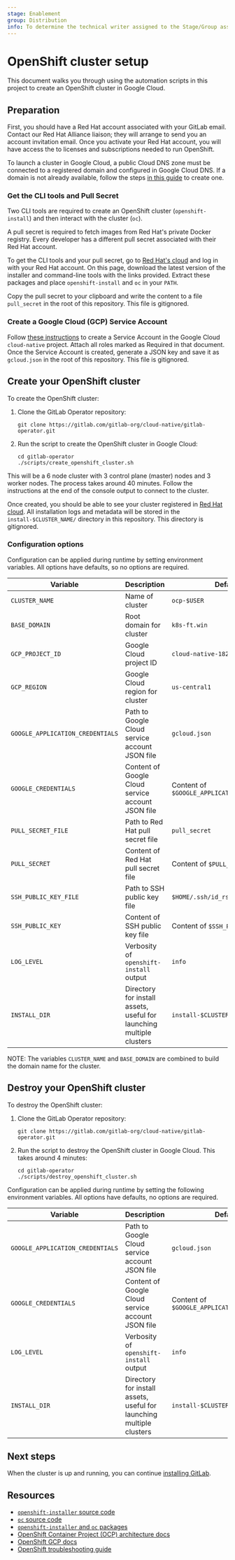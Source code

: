 ```yaml
---
stage: Enablement
group: Distribution
info: To determine the technical writer assigned to the Stage/Group associated with this page, see https://about.gitlab.com/handbook/engineering/ux/technical-writing/#designated-technical-writers
---
```


# OpenShift cluster setup

This document walks you through using the automation scripts in this project to create an OpenShift cluster in Google Cloud.

## Preparation

First, you should have a Red Hat account associated with your GitLab email.
Contact our Red Hat Alliance liaison; they will arrange to send you an account invitation email. Once you activate your Red Hat account, you will have access the to licenses and subscriptions needed to run OpenShift.

To launch a cluster in Google Cloud, a public Cloud DNS zone must be connected to a registered domain and configured in Google Cloud DNS. If a domain is not already available, follow the steps [in this guide](https://github.com/openshift/installer/blob/master/docs/user/gcp/dns.md) to create one.

### Get the CLI tools and Pull Secret

Two CLI tools are required to create an OpenShift cluster (`openshift-install`) and then interact with the cluster (`oc`).

A pull secret is required to fetch images from Red Hat's private Docker registry.
Every developer has a different pull secret associated with their Red Hat account.

To get the CLI tools and your pull secret, go to [Red Hat's cloud](https://cloud.redhat.com/openshift/install/gcp/installer-provisioned) and log in with your Red Hat account.
On this page, download the latest version of the installer and command-line tools with the links provided. Extract these packages and place `openshift-install` and `oc` in your `PATH`.

Copy the pull secret to your clipboard and write the content to a file `pull_secret` in the root of this repository. This file is gitignored.

### Create a Google Cloud (GCP) Service Account

Follow [these instructions](https://docs.openshift.com/container-platform/4.9/installing/installing_gcp/installing-gcp-account.html#installation-gcp-service-account_installing-gcp-account) to create a Service Account in the Google Cloud `cloud-native` project. Attach all roles marked as Required in that document.
Once the Service Account is created, generate a JSON key and save it as `gcloud.json` in the root of this repository. This file is gitignored.

## Create your OpenShift cluster

To create the OpenShift cluster:

1. Clone the GitLab Operator repository:

   ```shell
   git clone https://gitlab.com/gitlab-org/cloud-native/gitlab-operator.git
   ```

1. Run the script to create the OpenShift cluster in Google Cloud:

   ```shell
   cd gitlab-operator
   ./scripts/create_openshift_cluster.sh
   ```

This will be a 6 node cluster with 3 control plane (master) nodes and 3 worker nodes.
The process takes around 40 minutes. Follow the instructions at the end of the
console output to connect to the cluster.

Once created, you should be able to see your cluster registered in
[Red Hat cloud](https://cloud.redhat.com/openshift/). All installation logs and
metadata will be stored in the `install-$CLUSTER_NAME/` directory in this repository.
This directory is gitignored.

### Configuration options

Configuration can be applied during runtime by setting environment variables.
All options have defaults, so no options are required.

|Variable|Description|Default|
|-|-|-|
|`CLUSTER_NAME`|Name of cluster|`ocp-$USER`|
|`BASE_DOMAIN`|Root domain for cluster|`k8s-ft.win`|
|`GCP_PROJECT_ID`|Google Cloud project ID|`cloud-native-182609`|
|`GCP_REGION`|Google Cloud region for cluster|`us-central1`|
|`GOOGLE_APPLICATION_CREDENTIALS`|Path to Google Cloud service account JSON file|`gcloud.json`|
|`GOOGLE_CREDENTIALS`|Content of Google Cloud service account JSON file|Content of `$GOOGLE_APPLICATION_CREDENTIALS`|
|`PULL_SECRET_FILE`|Path to Red Hat pull secret file|`pull_secret`|
|`PULL_SECRET`|Content of Red Hat pull secret file|Content of `$PULL_SECRET_FILE`|
|`SSH_PUBLIC_KEY_FILE`|Path to SSH public key file|`$HOME/.ssh/id_rsa.pub`|
|`SSH_PUBLIC_KEY`|Content of SSH public key file|Content of `$SSH_PUBLIC_KEY_FILE`|
|`LOG_LEVEL`|Verbosity of `openshift-install` output|`info`|
|`INSTALL_DIR`|Directory for install assets, useful for launching multiple clusters|`install-$CLUSTER_NAME`|

NOTE:
The variables `CLUSTER_NAME` and `BASE_DOMAIN` are combined to build the domain name for the cluster.

## Destroy your OpenShift cluster

To destroy the OpenShift cluster:

1. Clone the GitLab Operator repository:

   ```shell
   git clone https://gitlab.com/gitlab-org/cloud-native/gitlab-operator.git
   ```

1. Run the script to destroy the OpenShift cluster in Google Cloud. This takes
   around 4 minutes:

   ```shell
   cd gitlab-operator
   ./scripts/destroy_openshift_cluster.sh
   ```

Configuration can be applied during runtime by setting the following environment
variables. All options have defaults, no options are required.

|Variable|Description|Default|
|-|-|-|
|`GOOGLE_APPLICATION_CREDENTIALS`|Path to Google Cloud service account JSON file|`gcloud.json`|
|`GOOGLE_CREDENTIALS`|Content of Google Cloud service account JSON file|Content of `$GOOGLE_APPLICATION_CREDENTIALS`|
|`LOG_LEVEL`|Verbosity of `openshift-install` output|`info`|
|`INSTALL_DIR`|Directory for install assets, useful for launching multiple clusters|`install-$CLUSTER_NAME`|

## Next steps

When the cluster is up and running, you can continue [installing GitLab](../operator.md).

## Resources

- [`openshift-installer` source code](https://github.com/openshift/installer)
- [`oc` source code](https://github.com/openshift/oc)
- [`openshift-installer` and `oc` packages](https://mirror.openshift.com/pub/openshift-v4/clients/ocp/)
- [OpenShift Container Project (OCP) architecture docs](https://access.redhat.com/documentation/en-us/openshift_container_platform/4.9/html/architecture/architecture)
- [OpenShift GCP docs](https://docs.openshift.com/container-platform/4.9/installing/installing_gcp/installing-gcp-account.html)
- [OpenShift troubleshooting guide](https://docs.openshift.com/container-platform/4.9/support/troubleshooting/troubleshooting-installations.html)

